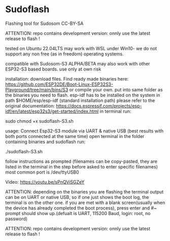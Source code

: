 # Sudoflash
Flashing tool for Sudosom
CC-BY-SA

ATTENTION: repo contains development version: onnly use the latest  release to flash !

tested on Ubuntu 22.04LTS
may work with WSL under Win10- we do not support any non free (as in freedom) operating systems.

compatible with Sudosom-S3 ALPHA/BETA
may also work with other ESP32-S3 based boards.
use only at own risk

installation:
download files.
Find ready made binaries here: https://github.com/ESP32DE/Boot-Linux-ESP32S3-Playground/tree/main/bins/S3 or compile your own.
put into same folder as the binaries you need to flash.
esp-idf has to be installed on the system in path $HOME/esp/esp-idf (standard installation path)
please refer to the original documentation: https://docs.espressif.com/projects/esp-idf/en/latest/esp32s3/get-started/index.html
in terminal run:

sudo chmod +x sudoflash-S3.sh

usage:
Connect Esp32-S3 module via UART & native USB (best results with both ports connected at the same time)
open terminal in the folder containing binaries and sudoflash
run:

./sudoflash-S3.sh

follow instructions as prompted (filenames can be copy-pasted, they are listed in the terminal in the step before asked to enter specific filenames)
most common port is /dev/ttyUSB0

Video: https://youtu.be/sPnQViSGZeY

ATTENTION: depending on the binaries you are flashing the terminal output can be on UART or native USB, so if one just shows the boot log, the terminal is on the other one. if you are met with a blank screen(usually when the device has already completed the boot process), press enter and #~ prompt should show up.(defualt is UART, 115200 Baud, login: root, no password)

ATTENTION: repo contains development version: onnly use the latest  release to flash !


